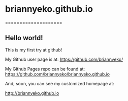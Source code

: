 # briannyeko.github.io

====================

## Hello world!

This is my first try at github!

My Github user page is at: 
https://github.com/briannyeko/

My Github Pages repo can be found at:  
https://github.com/briannyeko/briannyeko.github.io

And, soon, you can see my customized homepage at:

http://briannyeko.github.io

